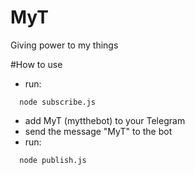 # MyT

Giving power to my things


#How to use

- run:
``` 
  node subscribe.js
```
- add MyT (mytthebot) to your Telegram
- send the message "MyT" to the bot
- run:
```
  node publish.js
```
